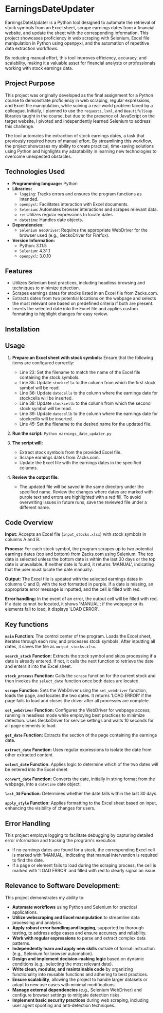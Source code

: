# EarningsDateUpdater
EarningsDateUpdater is a Python tool designed to automate the retrieval of stock symbols from an Excel sheet, scrape earnings dates from a financial website, and update the sheet with the corresponding information. This project showcases proficiency in web scraping with Selenium, Excel file manipulation in Python using openpyxl, and the automation of repetitive data extraction workflows.

By reducing manual effort, this tool improves efficiency, accuracy, and scalability, making it a valuable asset for financial analysts or professionals working with stock earnings data.

## Project Purpose
This project was originally developed as the final assignment for a Python course to demonstrate proficiency in web scraping, regular expressions, and Excel file manipulation, while solving a real-world problem faced by a colleague. Initially, I planned to use the `requests`, `lxml`, and `BeautifulSoup` libraries taught in the course, but due to the presence of JavaScript on the target website, I pivoted and independently learned Selenium to address this challenge.

The tool automates the extraction of stock earnings dates, a task that previously required hours of manual effort. By streamlining this workflow, the project showcases my ability to create practical, time-saving solutions using Python and highlights my adaptability in learning new technologies to overcome unexpected obstacles.

## Technologies Used
  * **Programming language:** Python
  * **Libraries:**
      * `logging`: Tracks errors and ensures the program functions as intended.
      * `openpyxl`: Facilitates interaction with Excel documents.
      * `Selenium`: Automates browser interactions and scrapes relevant data.
      * `re`: Utilizes regular expressions to locate dates.
      * `datetime`: Handles date objects.
  * **Dependencies:**
      * `Selenium WebDriver`: Requires the appropriate WebDriver for the browser used (e.g., GeckoDriver for Firefox).
  * **Version Information:**
      * Python: 3.11.5
      * `Selenium`: 4.31.1
      * `openpyxl`: 3.0.10
    
## Features
  * Utilizes Selenium best practices, including headless browsing and techniques to minimize detection.
  * Scrapes earnings dates for stocks listed in an Excel file from Zacks.com.
  * Extracts dates from two potential locations on the webpage and selects the most relevant one based on predefined criteria if both are present.
  * Inserts the selected date into the Excel file and applies custom formatting to highlight changes for easy review.

## Installation

## Usage

  1. **Prepare an Excel sheet with stock symbols:** Ensure that the following items are configured correctly:
       * Line 23: Set the filename to match the name of the Excel file containing the stock symbols.
       * Line 35: Update `stockcella` to the column from which the first stock symbol will be read.
       * Line 36: Update `datecella` to the column where the earnings date for stockcella will be inserted.
       * Line 38: Update `stockcellb` to the column from which the second stock symbol will be read.
       * Line 39: Update `datecellb` to the column where the earnings date for stockcellb will be inserted.
       * Line 45: Set the filename to the desired name for the updated file.
       
  2. **Run the script:**
       ```Python earnings_date_updater.py```

  3. **The script will:**
       * Extract stock symbols from the provided Excel file.
       * Scrape earnings dates from Zacks.com.
       * Update the Excel file with the earnings dates in the specified columns.
       
  4. **Review the output file:**
       * The updated file will be saved in the same directory under the specified name. Review the changes where dates are marked with purple text and errors are highlighted with a red fill. To avoid overwriting issues in future runs, save the reviewed file under a different name.

## Code Overview
  **Input:** Accepts an Excel file (`input_stocks.xlsx`) with stock symbols in columns A and B.

  **Process:** For each stock symbol, the program scrapes up to two potential earnings dates (top and bottom) from Zacks.com using Selenium. The top date is selected unless the bottom date is within the last 30 days or the top date is unavailable. If neither date is found, it returns 'MANUAL', indicating that the user must locate the date manually.

  **Output:** The Excel file is updated with the selected earnings dates in columns C and D, with the text formatted in purple. If a date is missing, an appropriate error message is inputted, and the cell is filled with red.

  **Error handling:** In the event of an error, the output cell will be filled with red. If a date cannot be located, it shows 'MANUAL'; if the webpage or its elements fail to load, it displays 'LOAD ERROR'.

## Key functions
  **`main` Function:** The control center of the program. Loads the Excel sheet, iterates through each row, and processes stock symbols. After inputting all dates, it saves the file as `output_stocks.xlsx`.

  **`search_stock` Function:** Extracts the stock symbol and skips processing if a date is already entered. If not, it calls the next function to retrieve the date and enters it into the Excel sheet.

  **`stock_process` Function:** Calls the `scrape` function for the current stock and then invokes the `select_date` function once both dates are located.

  **`scrape` Function:** Sets the WebDriver using the `set_webdriver` function, loads the page, and locates the two dates. It returns 'LOAD ERROR' if the page fails to load and closes the driver after all processes are complete.

  **`set_webdriver` Function:** Configures the WebDriver for webpage access, running in headless mode while employing best practices to minimize detection. Uses GeckoDriver for service settings and waits 10 seconds for all page elements to load.

  **`get_date` Function:** Extracts the section of the page containing the earnings date.

  **`extract_date` Function:** Uses regular expressions to isolate the date from other extracted content.

  **`select_date` Function:** Applies logic to determine which of the two dates will be entered into the Excel sheet.

  **`convert_date` Function:** Converts the date, initially in string format from the webpage, into a `datetime` date object.

  **`last_30` Function:** Determines whether the date falls within the last 30 days.

  **`apply_style` Function:** Applies formatting to the Excel sheet based on input, enhancing the visibility of changes for users.

## Error Handling
  This project employs logging to facilitate debugging by capturing detailed error information and tracking the program's execution.
  * If no earnings dates are found for a stock, the corresponding Excel cell is marked with 'MANUAL,' indicating that manual intervention is required to find the date.
  * If a page or element fails to load during the scraping process, the cell is marked with 'LOAD ERROR' and filled with red to clearly signal an issue.
  
## Relevance to Software Development:
  This project demonstrates my ability to:
  * **Automate workflows** using Python and Selenium for practical applications.
  * **Utilize webscraping and Excel manipulation** to streamline data processing and analysis.
  * **Apply robust error handling and logging**, supported by thorough testing, to address edge cases and ensure accuracy and reliability.
  * **Work with regular expressions** to parse and extract complex data patterns.
  * **Independently learn and apply new skills** outside of formal instruction (e.g., Selenium for browser automation).
  * **Design and implement decision-making logic** based on dynamic conditions (e.g., selecting the most relevant date).
  * **Write clean, modular, and maintainable code** by organizing functionality into reusable functions and adhering to best practices.
  * **Ensure scalability**, allowing the project to handle larger datasets or adapt to new use cases with minimal modifications.
  * **Manage external dependencies** (e.g., Selenium WebDriver) and configure browser settings to mitigate detection risks.
  * **Implement basic security practices** during web scraping, including user agent spoofing and anti-detection techniques.
